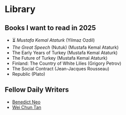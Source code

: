 # Library

## Books I want to read in 2025

- ⏳ _Mustafa Kemal Ataturk_ (Yilmaz Ozdil)
- _The Great Speech_ (Nutuk) (Mustafa Kemal Ataturk)
- The Early Years of Turkey (Mustafa Kemal Ataturk)
- The Future of Turkey (Mustafa Kemal Ataturk) 
- Finland: The Country of White Lilies (Grigory Petrov)
- The Social Contract (Jean-Jacques Rousseau)
- Republic (Plato)


## Fellow Daily Writers

- [Benedict Neo](https://bneo.xyz/)
- [Wei Chun Tan](https://www.weichuntan.com/)